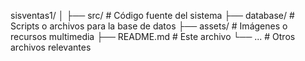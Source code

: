 sisventas1/
│
├── src/                 # Código fuente del sistema
├── database/            # Scripts o archivos para la base de datos
├── assets/              # Imágenes o recursos multimedia
├── README.md            # Este archivo
└── ...                  # Otros archivos relevantes
